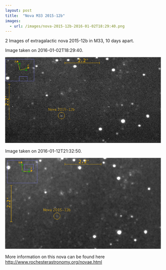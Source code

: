 ```yaml
---
layout: post
title:  "Nova M33 2015-12b"
images:
  - url: /images/nova-2015-12b-2016-01-02T18:29:40.png
---
```



2 Images of extragalactic nova 2015-12b in M33, 10 days apart.

Image taken on 2016-01-02T18:29:40.

![](/images/nova-2015-12b-2016-01-02T18:29:40.png)

Image taken on 2016-01-12T21:32:50.

![](/images/nova-2015-12b-2016-01-12T21:32:50.png)

More information on this nova can be found here http://www.rochesterastronomy.org/novae.html

